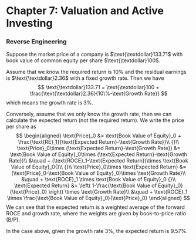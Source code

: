 # Chapter 7: Valuation and Active Investing

### Reverse Engineering
Suppose the market price of a company is $\text{\textdollar}133.71$ with book value of common equity per share $\text{\textdollar}100$.

Assume that we know the required return is $10\%$ and the residual earnings is $\text{\textdollar}2.36$ with a fixed growth rate. Then we have
$$
\text{\textdollar}133.71 = \text{\textdollar}100 + \frac{\text{\textdollar}2.36}{10\%-\text{Growth Rate}}
$$
which means the growth rate is $3\%$.

Conversely, assume that we only know the growth rate, then we can calculate the expected return (not the required return). We write the price per share as 
$$
\begin{aligned}
 \text{Price}_0 &= \text{Book Value of Equity}_0 + \frac{\text{RE}_1}{\text{Expected Return}-\text{Growth Rate}}\\
 {}\\
 \text{Price}_0\times (\text{Expected Return}-\text{Growth Rate}) &= \text{Book Value of Equity}_0\times  (\text{Expected Return}-\text{Growth Rate})\\ &\quad + (\text{ROCE}_1-\text{Expected Return})\times \text{Book Value of Equity}_0{}\\
 {}\\
 \text{Price}_0\times \text{Expected Return} &= (\text{Price}_0-\text{Book Value of Equity}_0)\times \text{Growth Rate}\\ &\quad + \text{ROCE}_1 \times \text{Book Value of Equity}_0
 {}\\
 \text{Expected Return} &= \left( 1-\frac{\text{Book Value of Equity}_0}{\text{Price}_0} \right) \times \text{Growth Rate}\\ &\quad + \text{ROCE}_1 \times \frac{\text{Book Value of Equity}_0}{\text{Price}_0}
\end{aligned}
$$
We can see that the expected return is a weighted average of the forward ROCE and growth rate, where the weights are given by book-to-price ratio (B/P).

In the case above, given the growth rate $3\%$, the expected return is $9.57\%$.